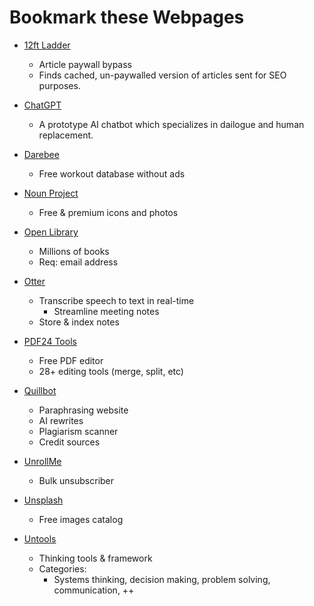 # Bookmark these Webpages

- [12ft Ladder](https://12ft.io)
  - Article paywall bypass
  - Finds cached, un-paywalled version of articles sent for SEO purposes.

- [ChatGPT](https://openai.com)
  - A prototype AI chatbot which specializes in dailogue and human replacement.

- [Darebee](https://darebee.com)
  - Free workout database without ads

- [Noun Project](https://thenounproject.com)
  - Free & premium icons and photos

- [Open Library](https://openlibrary.org)
  - Millions of books
  - Req: email address

- [Otter](https://otter.ai)
  - Transcribe speech to text in real-time
    - Streamline meeting notes
  - Store & index notes

- [PDF24 Tools](https://tools.pdf24.org/en/)
  - Free PDF editor
  - 28+ editing tools (merge, split, etc)

- [Quillbot](https://quillbot.com)
  - Paraphrasing website
  - AI rewrites
  - Plagiarism scanner
  - Credit sources

- [UnrollMe](https://unroll.me)
  - Bulk unsubscriber

- [Unsplash](https://unsplash.com)
  - Free images catalog

- [Untools](https://untools.co)
  - Thinking tools & framework
  - Categories:
    - Systems thinking, decision making, problem solving, communication, ++



